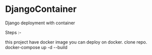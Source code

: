# DjangoContainer
Django deployment with container


Steps :-

this project have docker image you can deploy on docker.
clone repo.
docker-compose up -d --build                                          
